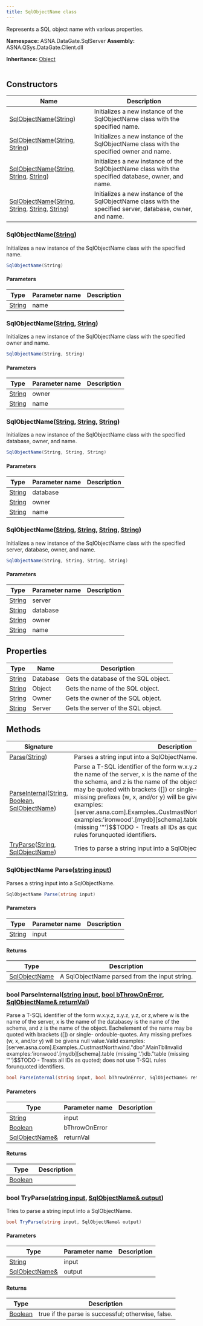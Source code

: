 ```yaml
---
title: SqlObjectName class
---
```


Represents a SQL object name with various properties.

**Namespace:** ASNA.DataGate.SqlServer
**Assembly:** ASNA.QSys.DataGate.Client.dll

**Inheritance:** [Object](https://docs.microsoft.com/en-us/dotnet/api/system.object)
<br>
<br>

## Constructors

| Name | Description |
| --- | --- |
| [SqlObjectName](#sqlobjectnamestring)([String](https://docs.microsoft.com/en-us/dotnet/api/system.string)) | Initializes a new instance of the SqlObjectName class with the specified name.
| [SqlObjectName](#sqlobjectnamestring-string)([String](https://docs.microsoft.com/en-us/dotnet/api/system.string), [String](https://docs.microsoft.com/en-us/dotnet/api/system.string)) | Initializes a new instance of the SqlObjectName class with the specified owner and name.
| [SqlObjectName](#sqlobjectnamestring-string-string)([String](https://docs.microsoft.com/en-us/dotnet/api/system.string), [String](https://docs.microsoft.com/en-us/dotnet/api/system.string), [String](https://docs.microsoft.com/en-us/dotnet/api/system.string)) | Initializes a new instance of the SqlObjectName class with the specified database, owner, and name.
| [SqlObjectName](#sqlobjectnamestring-string-string-string)([String](https://docs.microsoft.com/en-us/dotnet/api/system.string), [String](https://docs.microsoft.com/en-us/dotnet/api/system.string), [String](https://docs.microsoft.com/en-us/dotnet/api/system.string), [String](https://docs.microsoft.com/en-us/dotnet/api/system.string)) | Initializes a new instance of the SqlObjectName class with the specified server, database, owner, and name.

### SqlObjectName([String](https://docs.microsoft.com/en-us/dotnet/api/system.string))

Initializes a new instance of the SqlObjectName class with the specified name.

```cs
SqlObjectName(String)
```

#### Parameters

| Type | Parameter name | Description
| --- | --- | ---
| [String](https://docs.microsoft.com/en-us/dotnet/api/system.string) | name | 

### SqlObjectName([String](https://docs.microsoft.com/en-us/dotnet/api/system.string), [String](https://docs.microsoft.com/en-us/dotnet/api/system.string))

Initializes a new instance of the SqlObjectName class with the specified owner and name.

```cs
SqlObjectName(String, String)
```

#### Parameters

| Type | Parameter name | Description
| --- | --- | ---
| [String](https://docs.microsoft.com/en-us/dotnet/api/system.string) | owner | 
| [String](https://docs.microsoft.com/en-us/dotnet/api/system.string) | name | 

### SqlObjectName([String](https://docs.microsoft.com/en-us/dotnet/api/system.string), [String](https://docs.microsoft.com/en-us/dotnet/api/system.string), [String](https://docs.microsoft.com/en-us/dotnet/api/system.string))

Initializes a new instance of the SqlObjectName class with the specified database, owner, and name.

```cs
SqlObjectName(String, String, String)
```

#### Parameters

| Type | Parameter name | Description
| --- | --- | ---
| [String](https://docs.microsoft.com/en-us/dotnet/api/system.string) | database | 
| [String](https://docs.microsoft.com/en-us/dotnet/api/system.string) | owner | 
| [String](https://docs.microsoft.com/en-us/dotnet/api/system.string) | name | 

### SqlObjectName([String](https://docs.microsoft.com/en-us/dotnet/api/system.string), [String](https://docs.microsoft.com/en-us/dotnet/api/system.string), [String](https://docs.microsoft.com/en-us/dotnet/api/system.string), [String](https://docs.microsoft.com/en-us/dotnet/api/system.string))

Initializes a new instance of the SqlObjectName class with the specified server, database, owner, and name.

```cs
SqlObjectName(String, String, String, String)
```

#### Parameters

| Type | Parameter name | Description
| --- | --- | ---
| [String](https://docs.microsoft.com/en-us/dotnet/api/system.string) | server | 
| [String](https://docs.microsoft.com/en-us/dotnet/api/system.string) | database | 
| [String](https://docs.microsoft.com/en-us/dotnet/api/system.string) | owner | 
| [String](https://docs.microsoft.com/en-us/dotnet/api/system.string) | name | 

## Properties

| Type | Name | Description
| --- | --- | --- 
| [String](https://learn.microsoft.com/en-us/dotnet/api/system.string?view=net-8.0) | Database | Gets the database of the SQL object. |
| [String](https://learn.microsoft.com/en-us/dotnet/api/system.string?view=net-8.0) | Object | Gets the name of the SQL object. |
| [String](https://learn.microsoft.com/en-us/dotnet/api/system.string?view=net-8.0) | Owner | Gets the owner of the SQL object. |
| [String](https://learn.microsoft.com/en-us/dotnet/api/system.string?view=net-8.0) | Server | Gets the server of the SQL object. |

## Methods

| Signature | Description |
| --- | --- |
| [Parse](#parsestring)([String](https://docs.microsoft.com/en-us/dotnet/api/system.string)) | Parses a string input into a SqlObjectName.
| [ParseInternal](#parseinternalstring-boolean-sqlobjectname)([String](https://docs.microsoft.com/en-us/dotnet/api/system.string), [Boolean](https://docs.microsoft.com/en-us/dotnet/api/system.boolean), [SqlObjectName](/reference/datagate/datagate-sql-server/sql-object-name.html)) | Parse a T-SQL identifier of the form w.x.y.z, x.y.z, y.z, or z,where w is the name of the server, x is the name of the databasey is the name of the schema, and z is the name of the object.  Eachelement of the name may be quoted with brackets ([]) or single- ordouble-quotes.  Any missing prefixes (w, x, and/or y) will be givena null value.Valid examples:[server.asna.com].Examples..CustmastNorthwind."dbo".MainTblInvalid examples:'ironwood'.[mydb][schema].table   (missing '.')db."table                         (missing '"')$$TODO - Treats all IDs as quoted; does not use T-SQL rules forunquoted identifiers.
| [TryParse](#tryparsestring-sqlobjectname)([String](https://docs.microsoft.com/en-us/dotnet/api/system.string), [SqlObjectName](/reference/datagate/datagate-sql-server/sql-object-name.html)) | Tries to parse a string input into a SqlObjectName.

### SqlObjectName Parse([string input](https://learn.microsoft.com/en-us/dotnet/api/system.string?view=net-8.0))

Parses a string input into a SqlObjectName.

```cs
SqlObjectName Parse(string input)
```

#### Parameters

| Type | Parameter name | Description
| --- | --- | ---
| [String](https://docs.microsoft.com/en-us/dotnet/api/system.string) | input | 

#### Returns

| Type | Description
| --- | ---
| [SqlObjectName](/reference/datagate/datagate-sql-server/sql-object-name.html) | A SqlObjectName parsed from the input string.

### bool ParseInternal([string input](https://learn.microsoft.com/en-us/dotnet/api/system.string?view=net-8.0), [bool bThrowOnError](https://docs.microsoft.com/en-us/dotnet/api/system.boolean), [SqlObjectName& returnVal](/reference/datagate/datagate-sql-server/sql-object-name.html))

Parse a T-SQL identifier of the form w.x.y.z, x.y.z, y.z, or z,where w is the name of the server, x is the name of the databasey is the name of the schema, and z is the name of the object.  Eachelement of the name may be quoted with brackets ([]) or single- ordouble-quotes.  Any missing prefixes (w, x, and/or y) will be givena null value.Valid examples:[server.asna.com].Examples..CustmastNorthwind."dbo".MainTblInvalid examples:'ironwood'.[mydb][schema].table   (missing '.')db."table                         (missing '"')$$TODO - Treats all IDs as quoted; does not use T-SQL rules forunquoted identifiers.

```cs
bool ParseInternal(string input, bool bThrowOnError, SqlObjectName& returnVal)
```

#### Parameters

| Type | Parameter name | Description
| --- | --- | ---
| [String](https://docs.microsoft.com/en-us/dotnet/api/system.string) | input | 
| [Boolean](https://docs.microsoft.com/en-us/dotnet/api/system.boolean) | bThrowOnError | 
| [SqlObjectName&](/reference/datagate/datagate-sql-server/sql-object-name.html) | returnVal | 

#### Returns

| Type | Description
| --- | ---
| [Boolean](https://docs.microsoft.com/en-us/dotnet/api/system.boolean) | 

### bool TryParse([string input](https://learn.microsoft.com/en-us/dotnet/api/system.string?view=net-8.0), [SqlObjectName& output](/reference/datagate/datagate-sql-server/sql-object-name.html))

Tries to parse a string input into a SqlObjectName.

```cs
bool TryParse(string input, SqlObjectName& output)
```

#### Parameters

| Type | Parameter name | Description
| --- | --- | ---
| [String](https://docs.microsoft.com/en-us/dotnet/api/system.string) | input | 
| [SqlObjectName&](/reference/datagate/datagate-sql-server/sql-object-name.html) | output | 

#### Returns

| Type | Description
| --- | ---
| [Boolean](https://docs.microsoft.com/en-us/dotnet/api/system.boolean) | true if the parse is successful; otherwise, false.

